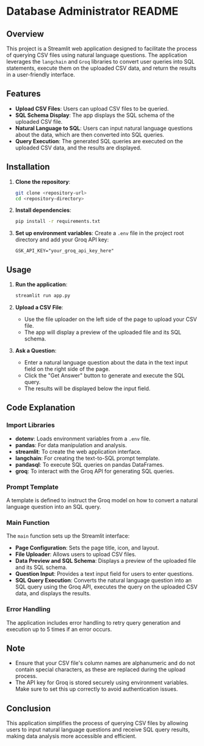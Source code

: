 # Database Administrator README

## Overview

This project is a Streamlit web application designed to facilitate the process of querying CSV files using natural language questions. The application leverages the `langchain` and `Groq` libraries to convert user queries into SQL statements, execute them on the uploaded CSV data, and return the results in a user-friendly interface.

## Features

- **Upload CSV Files**: Users can upload CSV files to be queried.
- **SQL Schema Display**: The app displays the SQL schema of the uploaded CSV file.
- **Natural Language to SQL**: Users can input natural language questions about the data, which are then converted into SQL queries.
- **Query Execution**: The generated SQL queries are executed on the uploaded CSV data, and the results are displayed.

## Installation

1. **Clone the repository**:
    ```sh
    git clone <repository-url>
    cd <repository-directory>
    ```

2. **Install dependencies**:
    ```sh
    pip install -r requirements.txt
    ```

3. **Set up environment variables**:
    Create a `.env` file in the project root directory and add your Groq API key:
    ```env
    GSK_API_KEY="your_groq_api_key_here"
    ```

## Usage

1. **Run the application**:
    ```sh
    streamlit run app.py
    ```

2. **Upload a CSV File**:
    - Use the file uploader on the left side of the page to upload your CSV file.
    - The app will display a preview of the uploaded file and its SQL schema.

3. **Ask a Question**:
    - Enter a natural language question about the data in the text input field on the right side of the page.
    - Click the "Get Answer" button to generate and execute the SQL query.
    - The results will be displayed below the input field.

## Code Explanation

### Import Libraries

- **dotenv**: Loads environment variables from a `.env` file.
- **pandas**: For data manipulation and analysis.
- **streamlit**: To create the web application interface.
- **langchain**: For creating the text-to-SQL prompt template.
- **pandasql**: To execute SQL queries on pandas DataFrames.
- **groq**: To interact with the Groq API for generating SQL queries.

### Prompt Template

A template is defined to instruct the Groq model on how to convert a natural language question into an SQL query. 

### Main Function

The `main` function sets up the Streamlit interface:
- **Page Configuration**: Sets the page title, icon, and layout.
- **File Uploader**: Allows users to upload CSV files.
- **Data Preview and SQL Schema**: Displays a preview of the uploaded file and its SQL schema.
- **Question Input**: Provides a text input field for users to enter questions.
- **SQL Query Execution**: Converts the natural language question into an SQL query using the Groq API, executes the query on the uploaded CSV data, and displays the results.

### Error Handling

The application includes error handling to retry query generation and execution up to 5 times if an error occurs.

## Note

- Ensure that your CSV file's column names are alphanumeric and do not contain special characters, as these are replaced during the upload process.
- The API key for Groq is stored securely using environment variables. Make sure to set this up correctly to avoid authentication issues.

## Conclusion

This application simplifies the process of querying CSV files by allowing users to input natural language questions and receive SQL query results, making data analysis more accessible and efficient.